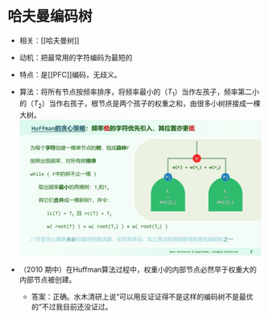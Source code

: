 # 哈夫曼编码树

- 相关：[[哈夫曼树]]

- 动机：把最常用的字符编码为最短的
- 特点：是[[PFC]]编码，无歧义。
- 算法：将所有节点按频率排序，将频率最小的（$T_1$）当作左孩子，频率第二小的（$T_2$）当作右孩子，根节点是两个孩子的权重之和，由很多小树拼接成一棵大树。![Huffman树](attachments/ds491.png)
- （2010 期中）在Huffman算法过程中，权重小的内部节点必然早于权重大的内部节点被创建。
    - 答案：正确。水木清研上说“可以用反证证得不是这样的编码树不是最优的”不过我目前还没证过。
